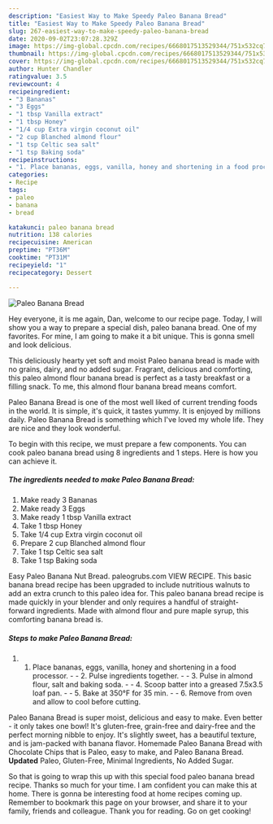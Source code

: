 ```yaml
---
description: "Easiest Way to Make Speedy Paleo Banana Bread"
title: "Easiest Way to Make Speedy Paleo Banana Bread"
slug: 267-easiest-way-to-make-speedy-paleo-banana-bread
date: 2020-09-02T23:07:28.329Z
image: https://img-global.cpcdn.com/recipes/6668017513529344/751x532cq70/paleo-banana-bread-recipe-main-photo.jpg
thumbnail: https://img-global.cpcdn.com/recipes/6668017513529344/751x532cq70/paleo-banana-bread-recipe-main-photo.jpg
cover: https://img-global.cpcdn.com/recipes/6668017513529344/751x532cq70/paleo-banana-bread-recipe-main-photo.jpg
author: Hunter Chandler
ratingvalue: 3.5
reviewcount: 4
recipeingredient:
- "3 Bananas"
- "3 Eggs"
- "1 tbsp Vanilla extract"
- "1 tbsp Honey"
- "1/4 cup Extra virgin coconut oil"
- "2 cup Blanched almond flour"
- "1 tsp Celtic sea salt"
- "1 tsp Baking soda"
recipeinstructions:
- "1. Place bananas, eggs, vanilla, honey and shortening in a food processor.  2. Pulse ingredients together.  3. Pulse in almond flour, salt and baking soda.  4. Scoop batter into a greased 7.5x3.5 loaf pan.  5. Bake at 350°F for 35 min.  6. Remove from oven and allow to cool before cutting."
categories:
- Recipe
tags:
- paleo
- banana
- bread

katakunci: paleo banana bread 
nutrition: 138 calories
recipecuisine: American
preptime: "PT36M"
cooktime: "PT31M"
recipeyield: "1"
recipecategory: Dessert

---
```



![Paleo Banana Bread](https://img-global.cpcdn.com/recipes/6668017513529344/751x532cq70/paleo-banana-bread-recipe-main-photo.jpg)

Hey everyone, it is me again, Dan, welcome to our recipe page. Today, I will show you a way to prepare a special dish, paleo banana bread. One of my favorites. For mine, I am going to make it a bit unique. This is gonna smell and look delicious.

This deliciously hearty yet soft and moist Paleo banana bread is made with no grains, dairy, and no added sugar. Fragrant, delicious and comforting, this paleo almond flour banana bread is perfect as a tasty breakfast or a filling snack. To me, this almond flour banana bread means comfort.

Paleo Banana Bread is one of the most well liked of current trending foods in the world. It is simple, it's quick, it tastes yummy. It is enjoyed by millions daily. Paleo Banana Bread is something which I've loved my whole life. They are nice and they look wonderful.


To begin with this recipe, we must prepare a few components. You can cook paleo banana bread using 8 ingredients and 1 steps. Here is how you can achieve it.

##### The ingredients needed to make Paleo Banana Bread:

1. Make ready 3 Bananas
1. Make ready 3 Eggs
1. Make ready 1 tbsp Vanilla extract
1. Take 1 tbsp Honey
1. Take 1/4 cup Extra virgin coconut oil
1. Prepare 2 cup Blanched almond flour
1. Take 1 tsp Celtic sea salt
1. Take 1 tsp Baking soda


Easy Paleo Banana Nut Bread. paleogrubs.com VIEW RECIPE. This basic banana bread recipe has been upgraded to include nutritious walnuts to add an extra crunch to this paleo idea for. This paleo banana bread recipe is made quickly in your blender and only requires a handful of straight-forward ingredients. Made with almond flour and pure maple syrup, this comforting banana bread is. 

##### Steps to make Paleo Banana Bread:

1. 1. Place bananas, eggs, vanilla, honey and shortening in a food processor. -  - 2. Pulse ingredients together. -  - 3. Pulse in almond flour, salt and baking soda. -  - 4. Scoop batter into a greased 7.5x3.5 loaf pan. -  - 5. Bake at 350°F for 35 min. -  - 6. Remove from oven and allow to cool before cutting.


Paleo Banana Bread is super moist, delicious and easy to make. Even better - it only takes one bowl! It&#39;s gluten-free, grain-free and dairy-free and the perfect morning nibble to enjoy. It&#39;s slightly sweet, has a beautiful texture, and is jam-packed with banana flavor. Homemade Paleo Banana Bread with Chocolate Chips that is Paleo, easy to make, and Paleo Banana Bread. **Updated** Paleo, Gluten-Free, Minimal Ingredients, No Added Sugar. 

So that is going to wrap this up with this special food paleo banana bread recipe. Thanks so much for your time. I am confident you can make this at home. There is gonna be interesting food at home recipes coming up. Remember to bookmark this page on your browser, and share it to your family, friends and colleague. Thank you for reading. Go on get cooking!
